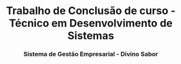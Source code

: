 <h1 align="center">Trabalho de Conclusão de curso - Técnico em Desenvolvimento de Sistemas</h1>
<h3 align="center">Sistema de Gestão Empresarial - Divino Sabor</h3>
